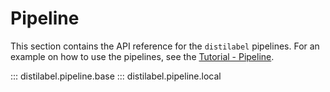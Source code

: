 # Pipeline

This section contains the API reference for the `distilabel` pipelines. For an example on how to use the pipelines, see the [Tutorial - Pipeline](../../sections/learn/tutorial/pipeline/index.md).

::: distilabel.pipeline.base
::: distilabel.pipeline.local
